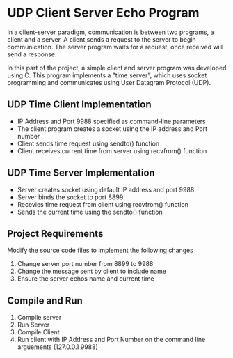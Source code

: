 UDP Client Server Echo Program
===========================================================================================================================
In a client-server paradigm, communication is between two programs, a client and a server. A client sends a request to the server to begin communication. The server program waits for a request, once received will send a response. 

In this part of the project, a simple client and server program was developed using C. This program implements a "time server", which uses socket programming and communicates using User Datagram Protocol (UDP).

UDP Time Client Implementation
---------------------------------------------------------------------------------------------------------------------------
* IP Address and Port 9988 specified as command-line parameters
* The client program creates a socket using the IP address and Port number
* Client sends time request using sendto() function
* Client receives current time from server using recvfrom() function

UDP Time Server Implementation
---------------------------------------------------------------------------------------------------------------------------
* Server creates socket using default IP address and port 9988
* Server binds the socket to port 8899
* Recevies time request from client using recvfrom() function
* Sends the current time using the sendto() function

Project Requirements 
---------------------------------------------------------------------------------------------------------------------------
Modify the source code files to implement the following changes

1. Change server port number from 8899 to 9988
2. Change the message sent by client to include name
3. Ensure the server echos name and current time

Compile and Run
---------------------------------------------------------------------------------------------------------------------------
1. Compile server 
2. Run Server
3. Compile Client
4. Run client with IP Address and Port Number on the command line arguements (127.0.0.1 9988)
